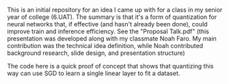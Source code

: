 This is an initial repository for an idea I came up with for a class in my senior year of college (6.UAT).
The summary is that it's a form of quantization for neural networks that, if effective (and hasn't already been done), could improve train and inference efficiency.
See the "Proposal Talk.pdf" (this presentation was developed along with my classmate Noah Faro. My main contribution was the technical idea definition, while Noah contributed background research, slide design, and presentation structure)

The code here is a quick proof of concept that shows that quantizing this way can use SGD to learn a single linear layer to fit a dataset.
